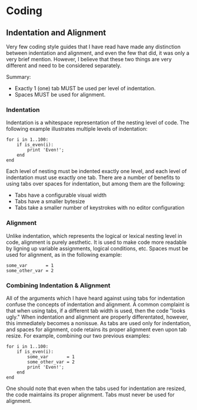 # Coding

## Indentation and Alignment

Very few coding style guides that I have read have made any distinction between
indentation and alignment, and even the few that did, it was only a very brief
mention. However, I believe that these two things are very different and need
to be considered separately.

Summary:

* Exactly 1 (one) tab MUST be used per level of indentation.
* Spaces MUST be used for alignment.

### Indentation

Indentation is a whitespace representation of the nesting level of code. The
following example illustrates multiple levels of indentation:

```
for i in 1..100:
	if is_even(i):
		print 'Even!';
	end
end
```

Each level of nesting must be indented exactly one level, and each level of
indentation must use exactly one tab. There are a number of benefits to using tabs over spaces for indentation, but among them are the following:

* Tabs have a configurable visual width
* Tabs have a smaller bytesize
* Tabs take a smaller number of keystrokes with no editor configuration

### Alignment

Unlike indentation, which represents the logical or lexical nesting level in
code, alignment is purely aesthetic. It is used to make code more readable by
ligning up variable assignments, logical conditions, etc. Spaces must be used for alignment, as in the following example:

```
some_var       = 1
some_other_var = 2
```

### Combining Indentation & Alignment

All of the arguments which I have heard against using tabs for indentation
confuse the concepts of indentation and alignment. A common complaint is that
when using tabs, if a different tab width is used, then the code "looks ugly."
When indentation and alignment are properly differentated, however, this
immediately becomes a nonissue. As tabs are used only for indentation, and
spaces for alignment, code retains its proper alignment even upon tab resize. For example, combining our two previous examples:

```
for i in 1..100:
	if is_even(i):
		some_var       = 1
		some_other_var = 2	
		print 'Even!';
	end
end
```

One should note that even when the tabs used for indentation are resized, the code maintains its proper alignment. Tabs must never be used for alignment.
